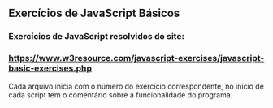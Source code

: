 ## Exercícios de JavaScript Básicos

### Exercícios de JavaScript resolvidos do site:

### **https://www.w3resource.com/javascript-exercises/javascript-basic-exercises.php**

Cada arquivo inicia com o número do exercício correspondente, no início de cada script tem o comentário
sobre a funcionalidade do programa.
